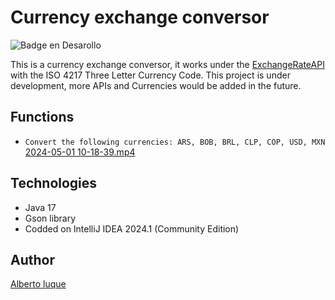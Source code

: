 # Currency exchange conversor


![Badge en Desarollo](https://img.shields.io/badge/STATUS-%20DEVELOPING-green)

This is a currency exchange conversor, it works under the [ExchangeRateAPI](https://app.exchangerate-api.com/) with the  ISO 4217 Three Letter Currency Code. This project is under development, more APIs and Currencies would be added in the future.

## Functions
- `Convert the following currencies: ARS, BOB, BRL, CLP, COP, USD, MXN`
[2024-05-01 10-18-39.mp4](..%2F..%2FGrabacion%2F2024-05-01%2010-18-39.mp4)


## Technologies
- Java 17
- Gson library
- Codded on IntelliJ IDEA 2024.1 (Community Edition)

## Author
[Alberto luque](https://www.linkedin.com/in/alberto-luque-fve/) 